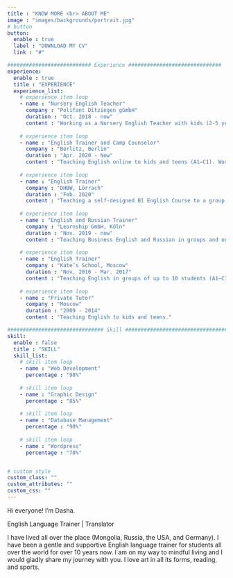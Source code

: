 ```yaml
---
title : "KNOW MORE <br> ABOUT ME"
image : "images/backgrounds/portrait.jpg"
# button
button:
  enable : true
  label : "DOWNLOAD MY CV"
  link : "#"

########################### Experience ##############################
experience:
  enable : true
  title : "EXPERIENCE"
  experience_list:
    # experience item loop
    - name : "Nursery English Teacher"
      company : "Polifant Ditzingen gGmbH"
      duration : "Oct. 2018 - now"
      content : "Working as a Nursery English Teacher with kids (2-5 years old)."
      
    # experience item loop
    - name : "English Trainer and Camp Counselor"
      company : "Berlitz, Berlin"
      duration : "Apr. 2020 - Now"
      content : "Teaching English online to kids and teens (A1–C1). Working as an English Camp Counselor at summer camps; teaching English and doing arts & crafts projects."
      
    # experience item loop
    - name : "English Trainer"
      company : "DHBW, Lörrach"
      duration : "Feb. 2020"
      content : "Teaching a self-designed B1 English Course to a group of students."
    
    # experience item loop
    - name : "English and Russian Trainer"
      company : "Learnship GmbH, Köln"
      duration : "Nov. 2019 - now"
      content : "Teaching Business English and Russian in groups and one-on-one."
    
    # experience item loop
    - name : "English Trainer"
      company : "Kate’s School, Moscow"
      duration : "Nov. 2016 - Mar. 2017"
      content : "Teaching English in groups of up to 10 students (A1–C1)."
    
    # experience item loop
    - name : "Private Tutor"
      company : "Moscow"
      duration : "2009 - 2014"
      content : "Teaching English to kids and teens."

############################### Skill #################################
skill:
  enable : false
  title : "SKILL"
  skill_list:
    # skill item loop
    - name : "Web Development"
      percentage : "98%"
      
    # skill item loop
    - name : "Graphic Design"
      percentage : "85%"
      
    # skill item loop
    - name : "Database Management"
      percentage : "90%"
      
    # skill item loop
    - name : "Wordpress"
      percentage : "70%"


# custom style
custom_class: "" 
custom_attributes: "" 
custom_css: ""
---
```


Hi everyone! I’m Dasha.

English Language Trainer  | Translator

I have lived all over the place (Mongolia, Russia, the USA, and Germany). I have been a gentle and supportive English language trainer for students all over the world for over 10 years now. I am on my way to mindful living and I would gladly share my journey with you. I love art in all its forms, reading, and sports.

